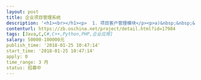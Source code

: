 ```yaml
---                
layout: post       
title: 企业项目管理系统           
description: '<h1><br></h1><p>	1. 项目客户管理模块</p><p>a)&nbsp;&nbsp;&nbsp;&nbsp;&nbsp;&nbsp;&nbsp;&nbsp;客户新增功能</p><p>i.&nbsp;&nbsp;&nbsp;&nbsp;&nbsp;&nbsp;&nbsp;&nbsp;&nbsp;&nbsp;新增客户资料,修改，删除功能，签约功能</p><p>b)&nbsp;&nbsp;&nbsp;&nbsp;&nbsp;&nbsp;&nbsp;&nbsp;签约客户管理</p><p>用于查看签约客户资料，可查看签约客户名下的项目合同</p><p>c)&nbsp;&nbsp;&nbsp;&nbsp;&nbsp;&nbsp;&nbsp;&nbsp;潜在客户管理</p><p>i.&nbsp;&nbsp;&nbsp;&nbsp;&nbsp;&nbsp;&nbsp;&nbsp;&nbsp;&nbsp;用于查看非签约客户资料，可以在此模块中增加客户详细说明，添加客户沟通结果</p><p>ii.&nbsp;&nbsp;&nbsp;&nbsp;&nbsp;&nbsp;&nbsp;&nbsp;设置跟进人员和跟进时间管理</p><p>&nbsp;</p><p>	2. 项目合同管理模块</p><p>a)&nbsp;&nbsp;&nbsp;&nbsp;&nbsp;&nbsp;&nbsp;&nbsp;合同基本信息增删改</p><p>i.&nbsp;&nbsp;&nbsp;&nbsp;&nbsp;&nbsp;&nbsp;&nbsp;&nbsp;&nbsp;新增项目合同资料，修改功能，与所属客户匹配功能</p><p>b)&nbsp;&nbsp;&nbsp;&nbsp;&nbsp;&nbsp;&nbsp;&nbsp;合同图片附件上传</p><p>i.&nbsp;&nbsp;&nbsp;&nbsp;&nbsp;&nbsp;&nbsp;&nbsp;&nbsp;&nbsp;可在合同管理中上传图片附件，保存到服务器上</p><p>&nbsp;</p><p>	3. 项目推进节点管理模块</p><p>a)&nbsp;&nbsp;&nbsp;&nbsp;&nbsp;&nbsp;&nbsp;&nbsp;创建项目管理计划</p><p>i.&nbsp;&nbsp;&nbsp;&nbsp;&nbsp;&nbsp;&nbsp;&nbsp;&nbsp;&nbsp;新增项目计划详细内容，项目总负责人，起止时间等</p><p>ii.&nbsp;&nbsp;&nbsp;&nbsp;&nbsp;&nbsp;&nbsp;&nbsp;新增项目管控节点设置，用于自定义节点名称和管理内容等</p><p>iii.&nbsp;&nbsp;&nbsp;&nbsp;&nbsp;&nbsp;&nbsp;新增项目计划审批流，用于项目提交审批人员设置</p><p>iv.&nbsp;&nbsp;&nbsp;&nbsp;&nbsp;&nbsp;&nbsp;可自定义项目阶段节点负责人员</p><p>v.&nbsp;&nbsp;&nbsp;&nbsp;&nbsp;&nbsp;&nbsp;&nbsp;可自定义项目阶段节点起止时间</p><p>vi.&nbsp;&nbsp;&nbsp;&nbsp;&nbsp;&nbsp;&nbsp;可自定义管控节点数和细节要求</p><p>vii.&nbsp;&nbsp;&nbsp;&nbsp;&nbsp;可导入项目管理计划</p><p>b)&nbsp;&nbsp;&nbsp;&nbsp;&nbsp;&nbsp;&nbsp;&nbsp;项目日程推进管理</p><p>i.&nbsp;&nbsp;&nbsp;&nbsp;&nbsp;&nbsp;&nbsp;&nbsp;&nbsp;&nbsp;项目管理日程生效后，可由负责人员添加进度报告，修改进度报告</p><p>ii.&nbsp;&nbsp;&nbsp;&nbsp;&nbsp;&nbsp;&nbsp;&nbsp;项目经理可根据进度报告修改项目管理日程细节</p><p>iii.&nbsp;&nbsp;&nbsp;&nbsp;&nbsp;&nbsp;&nbsp;可设置项目提醒人员和提醒条件</p><p>iv.&nbsp;&nbsp;&nbsp;&nbsp;&nbsp;&nbsp;&nbsp;项目进度表修改和更新，事件记录查询</p><p>v.&nbsp;&nbsp;&nbsp;&nbsp;&nbsp;&nbsp;&nbsp;&nbsp;项目各个阶段进度条管理</p><p>c)&nbsp;&nbsp;&nbsp;&nbsp;&nbsp;&nbsp;&nbsp;&nbsp;项目各个阶段匹配汇总报表</p><p>&nbsp;</p><p>	4. 项目人员考核管理</p><p>a)&nbsp;&nbsp;&nbsp;&nbsp;&nbsp;&nbsp;&nbsp;&nbsp;添加考核项目内容，</p><p>b)&nbsp;&nbsp;&nbsp;&nbsp;&nbsp;&nbsp;&nbsp;&nbsp;可按阶段节点设置考核内容</p><p>c)&nbsp;&nbsp;&nbsp;&nbsp;&nbsp;&nbsp;&nbsp;&nbsp;考核人员和被考核人员设置</p><p>d)&nbsp;&nbsp;&nbsp;&nbsp;&nbsp;&nbsp;&nbsp;&nbsp;项目提成提成设置</p><p>e)&nbsp;&nbsp;&nbsp;&nbsp;&nbsp;&nbsp;&nbsp;&nbsp;可按项目进度表时间考核</p><p>f)&nbsp;&nbsp;&nbsp;&nbsp;&nbsp;&nbsp;&nbsp;&nbsp;&nbsp;所有参与项目人员工作质量打分功能</p><p>&nbsp;</p><p>	5. 供应商管理</p><p>a)&nbsp;&nbsp;&nbsp;&nbsp;&nbsp;&nbsp;&nbsp;&nbsp;供应商基本信息管理</p><p>&nbsp;</p><p>	6. 财务付款审批管理</p><p>a)&nbsp;&nbsp;&nbsp;&nbsp;&nbsp;&nbsp;&nbsp;&nbsp;付款申请</p><p>i.&nbsp;&nbsp;&nbsp;&nbsp;&nbsp;&nbsp;&nbsp;&nbsp;&nbsp;&nbsp;由业务填写付款基本信息，选择付款供应商，付款金额，付款事由，付款期限，付款账号等信息</p><p>b)&nbsp;&nbsp;&nbsp;&nbsp;&nbsp;&nbsp;&nbsp;&nbsp;付款审批</p><p>i.&nbsp;&nbsp;&nbsp;&nbsp;&nbsp;&nbsp;&nbsp;&nbsp;&nbsp;&nbsp;设置付款审批流，同意或者驳回</p><p>ii.&nbsp;&nbsp;&nbsp;&nbsp;&nbsp;&nbsp;&nbsp;&nbsp;任意一级驳回直接返回到初始状态，需要重新提交</p><p>iii.&nbsp;&nbsp;&nbsp;&nbsp;&nbsp;&nbsp;&nbsp;未提交审批和已驳回的单据可删除</p><p>iv.&nbsp;&nbsp;&nbsp;&nbsp;&nbsp;&nbsp;&nbsp;最后一级为财务审批，财务付款成功后操作系统完成审批</p><p>c)&nbsp;&nbsp;&nbsp;&nbsp;&nbsp;&nbsp;&nbsp;&nbsp;付款结果统计</p><p>i.&nbsp;&nbsp;&nbsp;&nbsp;&nbsp;&nbsp;&nbsp;&nbsp;&nbsp;&nbsp;用于查看所有付款记录，可按照供应商维度查询和统计</p><p>&nbsp;</p><p>	7. 财务收款管理</p><p>a)&nbsp;&nbsp;&nbsp;&nbsp;&nbsp;&nbsp;&nbsp;&nbsp;收款录入功能</p><p>i.&nbsp;&nbsp;&nbsp;&nbsp;&nbsp;&nbsp;&nbsp;&nbsp;&nbsp;&nbsp;由财务录入到款信息，付款公司名称，账号，金额等</p><p>ii.&nbsp;&nbsp;&nbsp;&nbsp;&nbsp;&nbsp;&nbsp;&nbsp;确认后收款信息不可变更，流转到匹配模块</p><p>b)&nbsp;&nbsp;&nbsp;&nbsp;&nbsp;&nbsp;&nbsp;&nbsp;收款匹配项目功能</p><p>i.&nbsp;&nbsp;&nbsp;&nbsp;&nbsp;&nbsp;&nbsp;&nbsp;&nbsp;&nbsp;由业务将财务录入的收款信息匹配到具体项目上，匹配确认后项目计划中的相关金额发生变动</p><p>ii.&nbsp;&nbsp;&nbsp;&nbsp;&nbsp;&nbsp;&nbsp;&nbsp;可匹配开票记录，如没开发票可以不匹配</p><p>c)&nbsp;&nbsp;&nbsp;&nbsp;&nbsp;&nbsp;&nbsp;&nbsp;收款信息统计功能</p><p>i.&nbsp;&nbsp;&nbsp;&nbsp;&nbsp;&nbsp;&nbsp;&nbsp;&nbsp;&nbsp;用于查看收款记录和匹配的项目记录</p><p>ii.&nbsp;&nbsp;&nbsp;&nbsp;&nbsp;&nbsp;&nbsp;&nbsp;包含项目的总应收，已收和未收金额，收款比例等</p><p>&nbsp;</p><p>	8. 财务开票审批管理</p><p>a)&nbsp;&nbsp;&nbsp;&nbsp;&nbsp;&nbsp;&nbsp;&nbsp;开票申请</p><p>b)&nbsp;&nbsp;&nbsp;&nbsp;&nbsp;&nbsp;&nbsp;&nbsp;开票审批</p><p>c)&nbsp;&nbsp;&nbsp;&nbsp;&nbsp;&nbsp;&nbsp;&nbsp;开票结果和票号记录</p><p>d)&nbsp;&nbsp;&nbsp;&nbsp;&nbsp;&nbsp;&nbsp;&nbsp;开票结果统计</p><p>e)&nbsp;&nbsp;&nbsp;&nbsp;&nbsp;&nbsp;&nbsp;&nbsp;开票时间和回款状态，回款期限管理</p><p>&nbsp;</p><p>	9. 用户管理</p><p>a)&nbsp;&nbsp;&nbsp;&nbsp;&nbsp;&nbsp;&nbsp;&nbsp;系统登录用户管理</p><p>b)&nbsp;&nbsp;&nbsp;&nbsp;&nbsp;&nbsp;&nbsp;&nbsp;管理员设置</p><p>&nbsp;</p><p>	10. 权限管理</p><p>a)&nbsp;&nbsp;&nbsp;&nbsp;&nbsp;&nbsp;&nbsp;&nbsp;客户权限设置</p><p>b)&nbsp;&nbsp;&nbsp;&nbsp;&nbsp;&nbsp;&nbsp;&nbsp;项目权限设置</p><p>c)&nbsp;&nbsp;&nbsp;&nbsp;&nbsp;&nbsp;&nbsp;&nbsp;菜单权限设置</p><p>d)&nbsp;&nbsp;&nbsp;&nbsp;&nbsp;&nbsp;&nbsp;&nbsp;字段权限设置</p><p>e)&nbsp;&nbsp;&nbsp;&nbsp;&nbsp;&nbsp;&nbsp;&nbsp;审批权限设置</p><p>	11. 报表管理</p>'     
contenturl: https://zb.oschina.net/project/detail.html?id=17984      
tags: [Java,C,C#,C++,Python,PHP,企业应用]            
salary: 50000-100000元          
publish_time: '2018-01-25 10:47:14'         
start_time: '2018-01-25 10:47:14'           
apply: 0                   
time_range: 3 月              
status: 招募中                  
---                 
```

